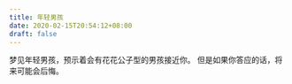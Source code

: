 ```yaml
---
title: 年轻男孩
date: 2020-02-15T20:54:12+08:00
draft: false
---
```


梦见年轻男孩，预示着会有花花公子型的男孩接近你。
但是如果你答应的话，将来可能会后悔。
